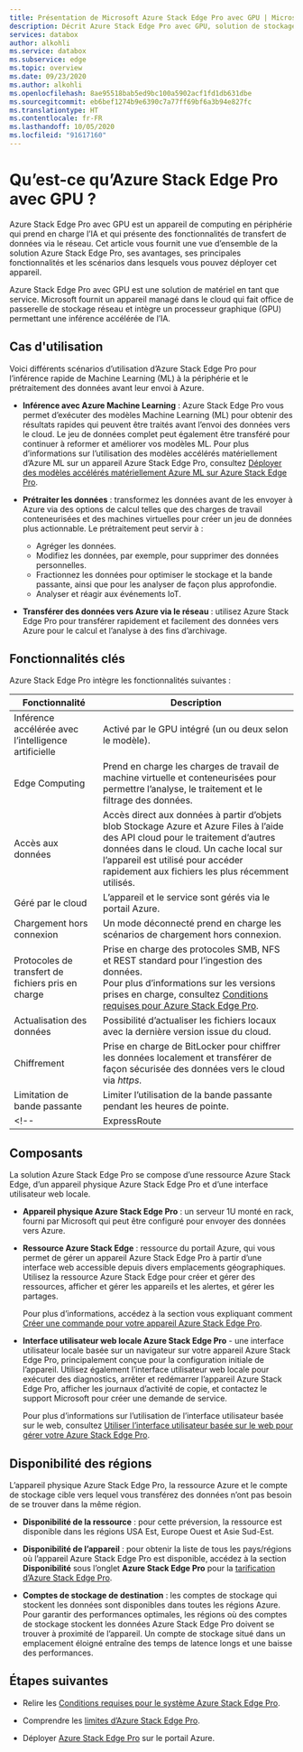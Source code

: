 ```yaml
---
title: Présentation de Microsoft Azure Stack Edge Pro avec GPU | Microsoft Docs
description: Décrit Azure Stack Edge Pro avec GPU, solution de stockage qui utilise un appareil physique pour le transfert vers Azure via le réseau.
services: databox
author: alkohli
ms.service: databox
ms.subservice: edge
ms.topic: overview
ms.date: 09/23/2020
ms.author: alkohli
ms.openlocfilehash: 8ae95518bab5ed9bc100a5902acf1fd1db631dbe
ms.sourcegitcommit: eb6bef1274b9e6390c7a77ff69bf6a3b94e827fc
ms.translationtype: HT
ms.contentlocale: fr-FR
ms.lasthandoff: 10/05/2020
ms.locfileid: "91617160"
---
```

# <a name="what-is-azure-stack-edge-pro-with-gpu"></a>Qu’est-ce qu’Azure Stack Edge Pro avec GPU ?

Azure Stack Edge Pro avec GPU est un appareil de computing en périphérie qui prend en charge l’IA et qui présente des fonctionnalités de transfert de données via le réseau. Cet article vous fournit une vue d’ensemble de la solution Azure Stack Edge Pro, ses avantages, ses principales fonctionnalités et les scénarios dans lesquels vous pouvez déployer cet appareil.

Azure Stack Edge Pro avec GPU est une solution de matériel en tant que service. Microsoft fournit un appareil managé dans le cloud qui fait office de passerelle de stockage réseau et intègre un processeur graphique (GPU) permettant une inférence accélérée de l’IA. 

## <a name="use-cases"></a>Cas d'utilisation

Voici différents scénarios d’utilisation d’Azure Stack Edge Pro pour l’inférence rapide de Machine Learning (ML) à la périphérie et le prétraitement des données avant leur envoi à Azure.

- **Inférence avec Azure Machine Learning** : Azure Stack Edge Pro vous permet d’exécuter des modèles Machine Learning (ML) pour obtenir des résultats rapides qui peuvent être traités avant l’envoi des données vers le cloud. Le jeu de données complet peut également être transféré pour continuer à reformer et améliorer vos modèles ML. Pour plus d’informations sur l’utilisation des modèles accélérés matériellement d’Azure ML sur un appareil Azure Stack Edge Pro, consultez [Déployer des modèles accélérés matériellement Azure ML sur Azure Stack Edge Pro](https://docs.microsoft.com/azure/machine-learning/how-to-deploy-fpga-web-service#deploy-to-a-local-edge-server).

- **Prétraiter les données** : transformez les données avant de les envoyer à Azure via des options de calcul telles que des charges de travail conteneurisées et des machines virtuelles pour créer un jeu de données plus actionnable. Le prétraitement peut servir à : 

    - Agréger les données.
    - Modifiez les données, par exemple, pour supprimer des données personnelles.
    - Fractionnez les données pour optimiser le stockage et la bande passante, ainsi que pour les analyser de façon plus approfondie.
    - Analyser et réagir aux événements IoT. 

- **Transférer des données vers Azure via le réseau** : utilisez Azure Stack Edge Pro pour transférer rapidement et facilement des données vers Azure pour le calcul et l’analyse à des fins d’archivage. 

## <a name="key-capabilities"></a>Fonctionnalités clés

Azure Stack Edge Pro intègre les fonctionnalités suivantes :

|Fonctionnalité |Description  |
|---------|---------|
|Inférence accélérée avec l’intelligence artificielle| Activé par le GPU intégré (un ou deux selon le modèle).|
|Edge Computing      |Prend en charge les charges de travail de machine virtuelle et conteneurisées pour permettre l’analyse, le traitement et le filtrage des données. |
|Accès aux données     | Accès direct aux données à partir d’objets blob Stockage Azure et Azure Files à l’aide des API cloud pour le traitement d’autres données dans le cloud. Un cache local sur l’appareil est utilisé pour accéder rapidement aux fichiers les plus récemment utilisés.|
|Géré par le cloud     |L’appareil et le service sont gérés via le portail Azure.  |
|Chargement hors connexion     | Un mode déconnecté prend en charge les scénarios de chargement hors connexion.|
|Protocoles de transfert de fichiers pris en charge      | Prise en charge des protocoles SMB, NFS et REST standard pour l’ingestion des données. <br> Pour plus d’informations sur les versions prises en charge, consultez [Conditions requises pour Azure Stack Edge Pro](azure-stack-edge-system-requirements.md).|
|Actualisation des données     | Possibilité d’actualiser les fichiers locaux avec la dernière version issue du cloud.|
|Chiffrement    | Prise en charge de BitLocker pour chiffrer les données localement et transférer de façon sécurisée des données vers le cloud via *https*.|
|Limitation de bande passante| Limiter l’utilisation de la bande passante pendant les heures de pointe.|
<!--|ExpressRoute | Sécurité accrue avec ExpressRoute. Utilisez la configuration de peering avec laquelle le trafic des appareils locaux vers les points de terminaison de stockage cloud transite par ExpressRoute. Pour plus d’informations, consultez [Vue d’ensemble EpressRoute](../expressroute/expressroute-introduction.md).-->

## <a name="components"></a>Composants

La solution Azure Stack Edge Pro se compose d’une ressource Azure Stack Edge, d’un appareil physique Azure Stack Edge Pro et d’une interface utilisateur web locale.

* **Appareil physique Azure Stack Edge Pro** : un serveur 1U monté en rack, fourni par Microsoft qui peut être configuré pour envoyer des données vers Azure.
    
* **Ressource Azure Stack Edge** : ressource du portail Azure, qui vous permet de gérer un appareil Azure Stack Edge Pro à partir d’une interface web accessible depuis divers emplacements géographiques. Utilisez la ressource Azure Stack Edge pour créer et gérer des ressources, afficher et gérer les appareils et les alertes, et gérer les partages.  

    Pour plus d’informations, accédez à la section vous expliquant comment [Créer une commande pour votre appareil Azure Stack Edge Pro](azure-stack-edge-gpu-deploy-prep.md#create-a-new-resource).

* **Interface utilisateur web locale Azure Stack Edge Pro** - une interface utilisateur locale basée sur un navigateur sur votre appareil Azure Stack Edge Pro, principalement conçue pour la configuration initiale de l’appareil. Utilisez également l’interface utilisateur web locale pour exécuter des diagnostics, arrêter et redémarrer l’appareil Azure Stack Edge Pro, afficher les journaux d’activité de copie, et contactez le support Microsoft pour créer une demande de service.

    Pour plus d’informations sur l’utilisation de l’interface utilisateur basée sur le web, consultez [Utiliser l’interface utilisateur basée sur le web pour gérer votre Azure Stack Edge Pro](azure-stack-edge-manage-access-power-connectivity-mode.md).

## <a name="region-availability"></a>Disponibilité des régions

L’appareil physique Azure Stack Edge Pro, la ressource Azure et le compte de stockage cible vers lequel vous transférez des données n’ont pas besoin de se trouver dans la même région.

- **Disponibilité de la ressource** : pour cette préversion, la ressource est disponible dans les régions USA Est, Europe Ouest et Asie Sud-Est.

- **Disponibilité de l’appareil** : pour obtenir la liste de tous les pays/régions où l’appareil Azure Stack Edge Pro est disponible, accédez à la section **Disponibilité** sous l’onglet **Azure Stack Edge Pro** pour la [tarification d’Azure Stack Edge Pro](https://azure.microsoft.com/pricing/details/azure-stack/edge/#azureStackEdgePro).
    
- **Comptes de stockage de destination** : les comptes de stockage qui stockent les données sont disponibles dans toutes les régions Azure. Pour garantir des performances optimales, les régions où des comptes de stockage stockent les données Azure Stack Edge Pro doivent se trouver à proximité de l’appareil. Un compte de stockage situé dans un emplacement éloigné entraîne des temps de latence longs et une baisse des performances.

## <a name="next-steps"></a>Étapes suivantes

- Relire les [Conditions requises pour le système Azure Stack Edge Pro](azure-stack-edge-gpu-system-requirements.md).

- Comprendre les [limites d’Azure Stack Edge Pro](azure-stack-edge-limits.md).
- Déployer [Azure Stack Edge Pro](azure-stack-edge-gpu-deploy-prep.md) sur le portail Azure.
